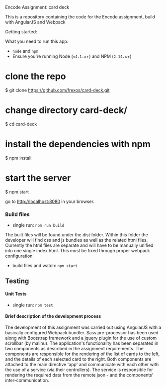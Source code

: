 Encode Assignment: card deck

This is a repository containing the code for the Encode assignment, build with AngularJS and Webpack

Getting started:

What you need to run this app:
* `node` and `npm`
* Ensure you're running Node (`v4.1.x`+) and NPM (`2.14.x`+)

# clone the repo
$ git clone https://github.com/frexos/card-deck.git

# change directory card-deck/
$ cd card-deck


# install the dependencies with npm
$ npm install

# start the server
$ npm start

go to [http://localhost:8080](http://localhost:8080) in your browser.

### Build files

* single run: `npm run build`

The built files will be found under the dist folder. Within this folder the developer will find css and js bundles as well as the related html files. Currently the html files are separate and will have to be manually unified into one single index.html. This must be fixed through proper webpack configuration

* build files and watch: `npm start`

## Testing

#### Unit Tests

* single run: `npm test`

#### Brief description of the development process

The development of this assignment was carried out using AngularJS with a basically configured Webpack bundler.
Sass pre-processor has been used along with Bootstrap framework and a jquery plugin for the use of custom scrollbar (by malihu). The application's functionality has been separated in two components as described in the assignment requirements. The components are responsible for the rendering of the list of cards to the left, and the details of each selected card to the right. Both components are attached to the main directive 'app' and communicate with each other with the use of a service (via their controllers). The service is responsible for rendering the required data from the remote json - and the components' inter-communication.
